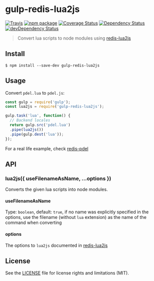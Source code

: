 # gulp-redis-lua2js

[![Travis][build-badge]][build]
[![npm package][npm-badge]][npm]
[![Coverage Status][coveralls-badge]][coveralls]
[![Dependency Status][dependency-status-badge]][dependency-status]
[![devDependency Status][dev-dependency-status-badge]][dev-dependency-status]

> Convert lua scripts to node modules using [redis-lua2js](https://github.com/dotcore64/redis-lua2js)

## Install

```
$ npm install --save-dev gulp-redis-lua2js
```


## Usage
Convert `pdel.lua` to `pdel.js`:

```js
const gulp = require('gulp');
const lua2js = require('gulp-redis-lua2js');

gulp.task('lua', function() {
  // Backend locales
  return gulp.src('pdel.lua')
  .pipe(lua2js())
  .pipe(gulp.dest('lua'));
});
```

For a real life example, check [redis-pdel](https://github.com/dotcore64/redis-pdel)

## API

### lua2js({ useFilenameAsName, ...options })

Converts the given lua scripts into node modules.

#### useFilenameAsName

Type: `boolean`, default: `true`, if no name was explicitly specified in the options, use the filename (without `lua` extension) as the name of the command when converting

#### options

The options to `lua2js` documented in [redis-lua2js](https://github.com/dotcore64/redis-lua2js)

## License

See the [LICENSE](LICENSE.md) file for license rights and limitations (MIT).

[build-badge]: https://img.shields.io/github/workflow/status/dotcore64/gulp-redis-lua2js/test/master?style=flat-square
[build]: https://github.com/dotcore64/gulp-redis-lua2js/actions

[npm-badge]: https://img.shields.io/npm/v/gulp-redis-lua2js.svg?style=flat-square
[npm]: https://www.npmjs.org/package/gulp-redis-lua2js

[coveralls-badge]: https://img.shields.io/coveralls/dotcore64/gulp-redis-lua2js/master.svg?style=flat-square
[coveralls]: https://coveralls.io/r/dotcore64/gulp-redis-lua2js

[dependency-status-badge]: https://david-dm.org/dotcore64/gulp-redis-lua2js.svg?style=flat-square
[dependency-status]: https://david-dm.org/dotcore64/gulp-redis-lua2js

[dev-dependency-status-badge]: https://david-dm.org/dotcore64/gulp-redis-lua2js/dev-status.svg?style=flat-square
[dev-dependency-status]: https://david-dm.org/dotcore64/gulp-redis-lua2js#info=devDependencies
